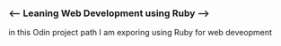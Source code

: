 <h3><-- Leaning Web Development using Ruby --></h3>

in this Odin project path I am exporing using Ruby for web deveopment
